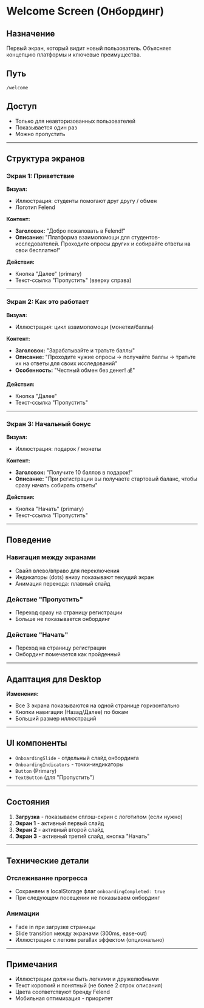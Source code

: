 # Welcome Screen (Онбординг)

## Назначение
Первый экран, который видит новый пользователь. Объясняет концепцию платформы и ключевые преимущества.

## Путь
`/welcome`

## Доступ
- Только для неавторизованных пользователей
- Показывается один раз
- Можно пропустить

---

## Структура экранов

### Экран 1: Приветствие
**Визуал:**
- Иллюстрация: студенты помогают друг другу / обмен
- Логотип Felend

**Контент:**
- **Заголовок:** "Добро пожаловать в Felend!"
- **Описание:** "Платформа взаимопомощи для студентов-исследователей. Проходите опросы других и собирайте ответы на свои бесплатно!"

**Действия:**
- Кнопка "Далее" (primary)
- Текст-ссылка "Пропустить" (вверху справа)

---

### Экран 2: Как это работает
**Визуал:**
- Иллюстрация: цикл взаимопомощи (монетки/баллы)

**Контент:**
- **Заголовок:** "Зарабатывайте и тратьте баллы"
- **Описание:** "Проходите чужие опросы → получайте баллы → тратьте их на ответы для своих исследований"
- **Особенность:** "Честный обмен без денег! 💰"

**Действия:**
- Кнопка "Далее"
- Текст-ссылка "Пропустить"

---

### Экран 3: Начальный бонус
**Визуал:**
- Иллюстрация: подарок / монеты

**Контент:**
- **Заголовок:** "Получите 10 баллов в подарок!"
- **Описание:** "При регистрации вы получаете стартовый баланс, чтобы сразу начать собирать ответы"

**Действия:**
- Кнопка "Начать" (primary)
- Текст-ссылка "Пропустить"

---

## Поведение

### Навигация между экранами
- Свайп влево/вправо для переключения
- Индикаторы (dots) внизу показывают текущий экран
- Анимация перехода: плавный слайд

### Действие "Пропустить"
- Переход сразу на страницу регистрации
- Больше не показывается онбординг

### Действие "Начать"
- Переход на страницу регистрации
- Онбординг помечается как пройденный

---

## Адаптация для Desktop

**Изменения:**
- Все 3 экрана показываются на одной странице горизонтально
- Кнопки навигации (Назад/Далее) по бокам
- Больший размер иллюстраций

---

## UI компоненты
- `OnboardingSlide` - отдельный слайд онбординга
- `OnboardingIndicators` - точки-индикаторы
- `Button` (Primary)
- `TextButton` (для "Пропустить")

---

## Состояния
1. **Загрузка** - показываем сплэш-скрин с логотипом (если нужно)
2. **Экран 1** - активный первый слайд
3. **Экран 2** - активный второй слайд
4. **Экран 3** - активный третий слайд, кнопка "Начать"

---

## Технические детали

### Отслеживание прогресса
- Сохраняем в localStorage флаг `onboardingCompleted: true`
- При следующем посещении не показываем онбординг

### Анимации
- Fade in при загрузке страницы
- Slide transition между экранами (300ms, ease-out)
- Иллюстрации с легким parallax эффектом (опционально)

---

## Примечания
- Иллюстрации должны быть легкими и дружелюбными
- Текст короткий и понятный (не более 2 строк описания)
- Цвета соответствуют бренду Felend
- Мобильная оптимизация - приоритет
